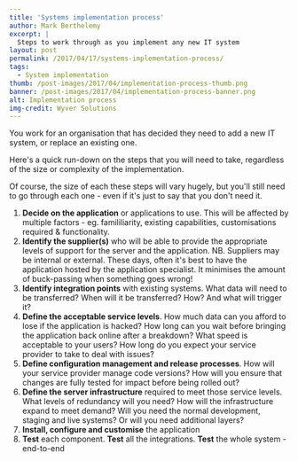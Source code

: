 ```yaml
---
title: 'Systems implementation process'
author: Mark Berthelemy
excerpt: |
  Steps to work through as you implement any new IT system
layout: post
permalink: /2017/04/17/systems-implementation-process/
tags:
  - System implementation
thumb: /post-images/2017/04/implementation-process-thumb.png
banner: /post-images/2017/04/implementation-process-banner.png
alt: Implementation process
img-credit: Wyver Solutions
---
```

You work for an organisation that has decided they need to add a new IT system, or replace an existing one.

Here's a quick run-down on the steps that you will need to take, regardless of the size or complexity of the implementation.

Of course, the size of each these steps will vary hugely, but you'll still need to go through each one - even if it's just to say that you don't need it.

1. <strong>Decide on the application</strong> or applications to use. This will be affected by multiple factors - eg. famililiarity, existing capabilities, customisations required & functionality.
2. <strong>Identify the supplier(s)</strong> who will be able to provide the appropriate levels of support for the server and the application. NB. Suppliers may be internal or external. These days, often it's best to have the application hosted by the application specialist. It minimises the amount of buck-passing when something goes wrong!
3. <strong>Identify integration points</strong> with existing systems. What data will need to be transferred? When will it be transferred? How? And what will trigger it?
4. <strong>Define the acceptable service levels</strong>. How much data can you afford to lose if the application is hacked? How long can you wait before bringing the application back online after a breakdown? What speed is acceptable to your users? How long do you expect your service provider to take to deal with issues?
5. <strong>Define configuration management and release processes</strong>. How will your service provider manage code versions? How will you ensure that changes are fully tested for impact before being rolled out?
6. <strong>Define the server infrastructure</strong> required to meet those service levels. What levels of redundancy will you need? How will the infrastructure expand to meet demand? Will you need the normal development, staging and live systems? Or will you need additional layers?
7. <strong>Install, configure and customise</strong> the application
8. <strong>Test</strong> each component. <strong>Test</strong> all the integrations. <strong>Test</strong> the whole system - end-to-end
